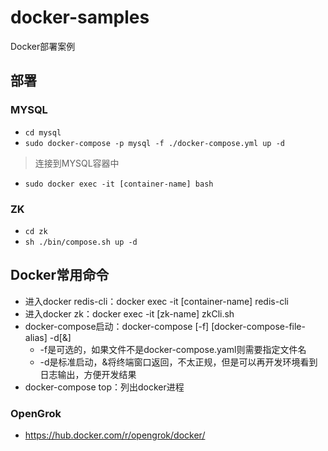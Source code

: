 # docker-samples
Docker部署案例

## 部署

### MYSQL 

- `cd mysql`
- `sudo docker-compose -p mysql -f ./docker-compose.yml up -d`

> 连接到MYSQL容器中

- `sudo docker exec -it [container-name] bash`

### ZK

- `cd zk`
- `sh ./bin/compose.sh up -d`

## Docker常用命令

- 进入docker redis-cli：docker exec -it [container-name] redis-cli
- 进入docker zk：docker exec -it [zk-name] zkCli.sh
- docker-compose启动：docker-compose [-f] [docker-compose-file-alias] -d[&]
    - -f是可选的，如果文件不是docker-compose.yaml则需要指定文件名
    - -d是标准启动，&将终端窗口返回，不太正规，但是可以再开发环境看到日志输出，方便开发结果
- docker-compose top：列出docker进程


### OpenGrok

- https://hub.docker.com/r/opengrok/docker/
